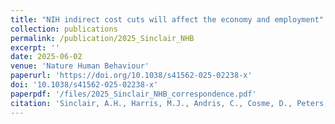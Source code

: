 ```yaml
---
title: "NIH indirect cost cuts will affect the economy and employment"
collection: publications
permalink: /publication/2025_Sinclair_NHB
excerpt: ''
date: 2025-06-02
venue: 'Nature Human Behaviour'
paperurl: 'https://doi.org/10.1038/s41562-025-02238-x'
doi: '10.1038/s41562-025-02238-x'
paperpdf: '/files/2025_Sinclair_NHB_correspondence.pdf'
citation: 'Sinclair, A.H., Harris, M.J., Andris, C., Cosme, D., Peters, E., Fagerlin, A., Falk, E.B., & Weitz, J.S. NIH indirect cost cuts will affect the economy and employment, Nature Human Behaviour, (2025). https://doi.org/10.1038/s41562-025-02238-x'
---
```

